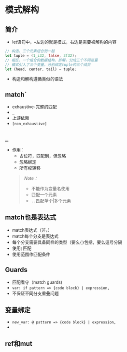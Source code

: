 # 模式解构

## 简介
- let语句中，`=`左边的就是模式，右边是需要被解构的内容
```rust
// 构造，三个元素组合到一起
let tuple = (1_i32, false, 3f32);
// 相反，一个组合的数据结构，拆解，分成三个不同变量
// 模式引入了三个变量，分别绑定tuple的三个成员
let (head, center, tail) = tuple;
```
- 构造和解构遵循类似的语法

## match`
- exhaustive-完整的匹配
- `_`
- 上游依赖
- `[non_exhaustive]`

## `_`
- 作用：
    - 占位符，匹配到，但忽略
    - 忽略绑定
    - 所有权转移    
    > *Note：*
    >   - 不能作为变量名使用
    >   - 匹配一个元素
    >   - `..`匹配单个|多个元素

## match也是表达式
- match表达式（非`;`）
- match每个分支是表达式
- 每个分支需要具备同样的类型（要么`{}`包括，要么逗号分隔
- 使用`|`匹配
- 使用范围作匹配条件

## Guards
- 匹配看守（match guards)
- `var: if pattern => {code block} | expression,`
- 不保证不同分支重叠问题

## 变量绑定
- `new_var: @ pattern => {code block} | expression,`
- 

## ref和mut
